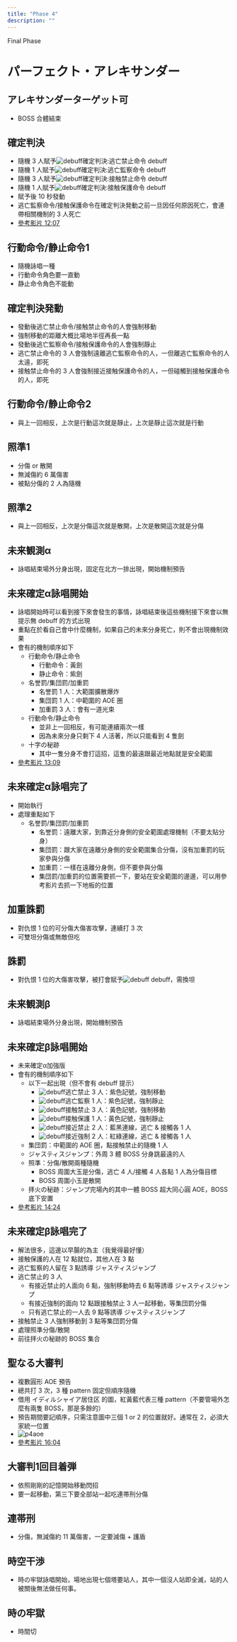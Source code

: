 ```yaml
---
title: "Phase 4"
description: ""
---
```


<div class="page-header phase4">
  <div class="page-header-content">
    <p>Final Phase</p>
    <h1>パーフェクト・アレキサンダー</h1>
  </div>
</div>

<style>
  .page-header.phase4 {
    background-image: url('/cover4.jpg');
  }
</style>

<Timeline>
  <template v-slot:timeline-content>
    <li><span>0:00</span><RouterLink to="#アレキサンダーターゲット可">アレキサンダーターゲット可</RouterLink></li>
    <li><span>0:15</span><RouterLink to="#確定判決">確定判決</RouterLink></li>
    <li><span>0:22</span><RouterLink to="#行動命令-静止命令1">行動命令/静止命令1</RouterLink></li>
    <li><span>0:25</span><RouterLink to="#確定判決発動">確定判決発動</RouterLink></li>
    <li><span>0:32</span><RouterLink to="#行動命令-静止命令2">行動命令/静止命令2</RouterLink></li>
    <li><span>0:42</span><RouterLink to="#照準1">照準1</RouterLink></li>
    <li><span>0:48</span><RouterLink to="#照準2">照準2</RouterLink></li>
    <li><span>1:03</span><RouterLink to="#未来観測α">未来観測α</RouterLink></li>
    <li><span>1:07</span><RouterLink to="#未来確定α詠唱開始">未来確定α詠唱開始</RouterLink></li>
    <li><span>1:28</span><RouterLink to="#未来確定α詠唱完了">未来確定α詠唱完了</RouterLink></li>
    <li><span>1:46</span><RouterLink to="#アレキサンダー再出現">アレキサンダー再出現</RouterLink></li>
    <li><span>1:54</span><RouterLink to="#加重誅罰">加重誅罰</RouterLink></li>
    <li><span>2:02</span><RouterLink to="#誅罰">誅罰</RouterLink></li>
    <li><span>2:18</span><RouterLink to="#未来観測β">未来観測β</RouterLink></li>
    <li><span>2:22</span><RouterLink to="#未来確定β詠唱開始">未来確定β詠唱開始</RouterLink></li>
    <li><span>2:56</span><RouterLink to="#未来確定β詠唱完了">未来確定β詠唱完了</RouterLink></li>
    <li><span>3:25</span><RouterLink to="#アレキサンダー再出現">アレキサンダー再出現</RouterLink></li>
    <li><span>3:33</span><RouterLink to="#加重誅罰">加重誅罰</RouterLink></li>
    <li><span>3:41</span><RouterLink to="#誅罰">誅罰</RouterLink></li>
    <li><span>3:52</span><RouterLink to="#聖なる大審判">聖なる大審判</RouterLink></li>
    <li><span>4:04</span><RouterLink to="#大審判1回目着弾">大審判1回目着弾</RouterLink></li>
    <li><span>4:08</span><RouterLink to="#連帯刑">連帯刑</RouterLink></li>
    <li><span>4:18</span><RouterLink to="#加重誅罰">加重誅罰</RouterLink></li>
    <li><span>4:27</span><RouterLink to="#誅罰">誅罰</RouterLink></li>
    <li><span>4:37</span><RouterLink to="#聖なる大審判">聖なる大審判</RouterLink></li>
    <li><span>4:49</span><RouterLink to="#大審判1回目着弾">大審判1回目着弾</RouterLink></li>
    <li><span>4:54</span><RouterLink to="#連帯刑">連帯刑</RouterLink></li>
    <li><span>5:08</span><RouterLink to="#時空干渉">時空干渉</RouterLink></li>
    <li><span>5:58</span><RouterLink to="#時の牢獄">時の牢獄</RouterLink></li>
  </template>
</Timeline>

## アレキサンダーターゲット可
- BOSS 合體結束

## 確定判決
- 隨機 3 人賦予![debuff](015000-015217.png)確定判決:逃亡禁止命令 debuff
- 隨機 1 人賦予![debuff](015000-015218.png)確定判決:逃亡監察命令 debuff
- 隨機 3 人賦予![debuff](015000-015215.png)確定判決:接触禁止命令 debuff
- 隨機 1 人賦予![debuff](015000-015216.png)確定判決:接触保護命令 debuff
- 賦予後 10 秒發動
- 逃亡監察命令/接触保護命令在確定判決発動之前一旦因任何原因死亡，會連帶相關機制的 3 人死亡
- [參考影片 12:07](https://www.twitch.tv/videos/522822933?t=00h12m07s)

## 行動命令/静止命令1
- 隨機詠唱一種
- 行動命令角色要一直動
- 静止命令角色不能動

## 確定判決発動
- 發動後逃亡禁止命令/接触禁止命令的人會強制移動
- 強制移動的距離大概比場地半徑再長一點
- 發動後逃亡監察命令/接触保護命令的人會強制靜止
- 逃亡禁止命令的 3 人會強制遠離逃亡監察命令的人，一但離逃亡監察命令的人太遠，即死
- 接触禁止命令的 3 人會強制接近接触保護命令的人，一但碰觸到接触保護命令的人，即死

## 行動命令/静止命令2
- 與上一回相反，上次是行動這次就是靜止，上次是靜止這次就是行動

## 照準1
- 分傷 or 散開
- 無減傷約 6 萬傷害
- 被點分傷的 2 人為隨機

## 照準2
- 與上一回相反，上次是分傷這次就是散開，上次是散開這次就是分傷

## 未来観測α
- 詠唱結束場外分身出現，固定在北方一排出現，開始機制預告

## 未来確定α詠唱開始
- 詠唱開始時可以看到接下來會發生的事情，詠唱結束後這些機制接下來會以無提示無 debuff 的方式出現
- 重點在於看自己會中什麼機制，如果自己的未來分身死亡，則不會出現機制效果
- 會有的機制順序如下
  - 行動命令/静止命令
    - 行動命令：黃劍
    - 静止命令：紫劍
  - 名誉罰/集団罰/加重罰
    - 名誉罰 1 人：大範圍擴散爆炸
    - 集団罰 1 人：中範圍的 AOE 圈
    - 加重罰 3 人：會有一道光束
  - 行動命令/静止命令
    - 並非上一回相反，有可能連續兩次一樣
    - 因為未來分身只剩下 4 人活著，所以只能看到 4 隻劍
  - 十字の秘跡
    - 其中一隻分身不會打這招，這隻的最遠跟最近地點就是安全範圍
- [參考影片 13:09](https://www.twitch.tv/videos/522822933?t=00h13m09s)

## 未来確定α詠唱完了
- 開始執行
- 處理重點如下
  - 名誉罰/集団罰/加重罰
    - 名誉罰：遠離大家，到靠近分身側的安全範圍處理機制（不要太貼分身）
    - 集団罰：跟大家在遠離分身側的安全範圍集合分傷，沒有加重罰的玩家參與分傷
    - 加重罰：一樣在遠離分身側，但不要參與分傷
    - 集団罰/加重罰的位置需要抓一下，要站在安全範圍的邊邊，可以用參考影片去抓一下地板的位置

## 加重誅罰
- 對仇恨 1 位的可分傷大傷害攻擊，連續打 3 次
- 可雙坦分傷或無敵但吃

## 誅罰
- 對仇恨 1 位的大傷害攻擊，被打會賦予![debuff](015000-015053.png) debuff，需換坦

## 未来観測β
- 詠唱結束場外分身出現，開始機制預告

## 未来確定β詠唱開始
- 未来確定α加強版
- 會有的機制順序如下
  - 以下一起出現（但不會有 debuff 提示）
    - ![debuff](015000-015217.png)逃亡禁止 3 人：紫色記號，強制移動
    - ![debuff](015000-015218.png)逃亡監察 1 人：紫色記號，強制靜止
    - ![debuff](015000-015215.png)接触禁止 3 人：黃色記號，強制移動
    - ![debuff](015000-015216.png)接触保護 1 人：黃色記號，強制靜止
    - ![debuff](015000-015742.png)接近禁止 2 人：藍黑連線，逃亡 & 接觸各 1 人
    - ![debuff](015000-015741.png)接近強制 2 人：紅綠連線，逃亡 & 接觸各 1 人
  - 集団罰：中範圍的 AOE 圈，點接触禁止的隨機 1 人
  - ジャスティスジャンプ：外周 3 體 BOSS 分身跳最遠的人
  - 照準：分傷/散開兩種隨機
    - BOSS 周圍大玉是分傷，逃亡 4 人/接觸 4 人各點 1 人為分傷目標
    - BOSS 周圍小玉是散開
  - 拝火の秘跡：ジャンプ完場內的其中一體 BOSS 超大同心圓 AOE，BOSS 底下安置
- [參考影片 14:24](https://www.twitch.tv/videos/522822933?t=00h14m24s)

## 未来確定β詠唱完了
- 解法很多，這邊以早腸的為主（我覺得最好懂）
- 接触保護的人在 12 點就位，其他人在 3 點
- 逃亡監察的人留在 3 點誘導 ジャスティスジャンプ
- 逃亡禁止的 3 人
  - 有接近禁止的人面向 6 點，強制移動時去 6 點等誘導 ジャスティスジャンプ
  - 有接近強制的面向 12 點跟接触禁止 3 人一起移動，等集団罰分傷
  - 只有逃亡禁止的一人去 9 點等誘導 ジャスティスジャンプ
- 接触禁止 3 人強制移動到 3 點等集団罰分傷
- 處理照準分傷/散開
- 前往拝火の秘跡的 BOSS 集合

## 聖なる大審判
- 複數圓形 AOE 預告
- 總共打 3 次，3 種 pattern 固定但順序隨機
- 借用 イディルシャイア居住区 的圖，紅黃藍代表三種 pattern（不要管場外怎麼有兩隻 BOSS，那是多餘的）
- 預告期間要記順序，只需注意圖中三個 1 or 2 的位置就好。通常在 2，必須大家統一位置
- ![p4aoe](p4aoe.png)
- [參考影片 16:04](https://www.twitch.tv/videos/522822933?t=00h16m04s)

## 大審判1回目着弾
- 依照剛剛的記憶開始移動閃招
- 要一起移動，第三下要全部站一起吃連帯刑分傷

## 連帯刑
- 分傷，無減傷約 11 萬傷害，一定要減傷 + 護盾

## 時空干渉
- 時の牢獄詠唱開始，場地出現七個塔要站人，其中一個沒人站即全滅，站的人被關後無法做任何事。

## 時の牢獄
- 時間切